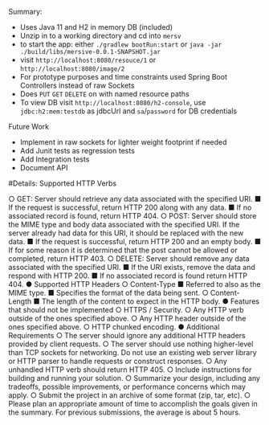 
Summary:
* Uses Java 11 and H2 in memory DB (included)
* Unzip in to a working directory and cd into `mersv`
* to start the app: either `./gradlew bootRun:start` or `java -jar ./build/libs/mersive-0.0.1-SNAPSHOT.jar` 
* visit `http://localhost:8080/resouce/1` or `http://localhost:8080/image/2`
* For prototype purposes and time constraints used Spring Boot Controllers instead of raw Sockets
* Does `PUT` `GET` `DELETE` on with named resource paths
* To view DB visit `http://localhost:8080/h2-console`, use `jdbc:h2:mem:testdb` as jdbcUrl and `sa`/`password` for DB credentials

Future Work
* Implement in raw sockets for lighter weight footprint if needed
* Add Junit tests as regression tests
* Add Integration tests
* Document API 

#Details:
Supported HTTP Verbs

○ GET: Server should retrieve any data associated with the specified URI.
■ If the request is successful, return HTTP 200 along with any data.
■ If no associated record is found, return HTTP 404.
○ POST: Server should store the MIME type and body data associated with the specified
URI. If the server already had data for this URI, it should be replaced with the new data.
■ If the request is successful, return HTTP 200 and an empty body.
■ If for some reason it is determined that the post cannot be allowed or
completed, return HTTP 403.
○ DELETE: Server should remove any data associated with the specified URI.
■ If the URI exists, remove the data and respond with HTTP 200.
■ If no associated record is found return HTTP 404.
● Supported HTTP Headers
○ Content-Type
■ Referred to also as the MIME type.
■ Specifies the format of the data being sent.
○ Content-Length
■ The length of the content to expect in the HTTP body.
● Features that should not be implemented
○ HTTPS / Security.
○ Any HTTP verb outside of the ones specified above.
○ Any HTTP header outside of the ones specified above.
○ HTTP chunked encoding.
● Additional Requirements
○ The server should ignore any additional HTTP headers provided by client requests.
○ The server should use nothing higher-level than TCP sockets for networking. Do not
use an existing web server library or HTTP parser to handle requests or construct
responses.
○ Any unhandled HTTP verb should return HTTP 405.
○ Include instructions for building and running your solution.
○ Summarize your design, including any tradeoffs, possible improvements, or
performance concerns which may apply.
○ Submit the project in an archive of some format (zip, tar, etc).
○ Please plan an appropriate amount of time to accomplish the goals given in the
summary. For previous submissions, the average is about 5 hours.

